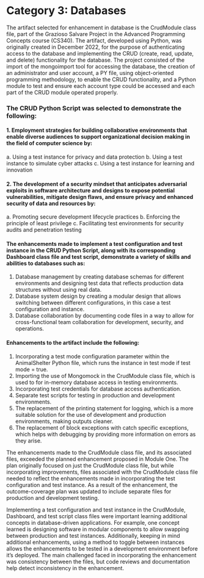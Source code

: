 Category 3: Databases
========================

The artifact selected for enhancement in database is the CrudModule class file, part of the Grazioso Salvare Project in the Advanced Programming Concepts course (CS340). The artifact, developed using Python, was originally created in December 2022, for the purpose of authenticating access to the database and implementing the CRUD (create, read, update, and delete) functionality for the database. The project consisted of the import of the mongoimport tool for accessing the database, the creation of an administrator and user account, a PY file, using object-oriented programming methodology, to enable the CRUD functionality, and a Python module to test and ensure each account type could be accessed and each part of the CRUD module operated properly. 


### The CRUD Python Script was selected to demonstrate the following: 
#### 1.	Employment strategies for building collaborative environments that enable diverse audiences to support organizational decision making in the field of computer science by:
a.	Using a test instance for privacy and data protection
b.	Using a test instance to simulate cyber attacks
c.	Using a test instance for learning and innovation

#### 2.	The development of a security mindset that anticipates adversarial exploits in software architecture and designs to expose potential vulnerabilities, mitigate design flaws, and ensure privacy and enhanced security of data and resources by:
a.	Promoting secure development lifecycle practices
b.	Enforcing the principle of least privilege
c.	Facilitating test environments for security audits and penetration testing

#### The enhancements made to implement a test configuration and test instance in the CRUD Python Script, along with its corresponding Dashboard class file and test script, demonstrate a variety of skills and abilities to databases such as:
1.	Database management by creating database schemas for different environments and designing test data that reflects production data structures without using real data.
2.	Database system design by creating a modular design that allows switching between different configurations, in this case a test configuration and instance.
3.	Database collaboration by documenting code files in a way to allow for cross-functional team collaboration for development, security, and operations.
   
#### Enhancements to the artifact include the following: 
1.	Incorporating a test mode configuration parameter within the AnimalShelter Python file, which runs the instance in test mode if test mode = true.
2.	Importing the use of Mongomock in the CrudModule class file, which is used to for in-memory database access in testing environments.
3.	 Incorporating test credentials for database access authentication.
4.	Separate test scripts for testing in production and development environments.
5.	The replacement of the printing statement for logging, which is a more suitable solution for the use of development and production environments, making outputs cleaner.
6.	The replacement of block exceptions with catch specific exceptions, which helps with debugging by providing more information on errors as they arise.

The enhancements made to the CrudModule class file, and its associated files, exceeded the planned enhancement proposed in Module One. The plan originally focused on just the CrudModule class file, but while incorporating improvements, files associated with the CrudModule class file needed to reflect the enhancements made in incorporating the test configuration and test instance. As a result of the enhancement, the outcome-coverage plan was updated to include separate files for production and development testing.  

Implementing a test configuration and test instance in the CrudModule, Dashboard, and test script class files were important learning additional concepts in database-driven applications. For example, one concept learned is designing software in modular components to allow swapping between production and test instances. Additionally, keeping in mind additional enhancements, using a method to toggle between instances allows the enhancements to be tested in a development environment before it’s deployed. The main challenged faced in incorporating the enhancement was consistency between the files, but code reviews and documentation help detect inconsistency in the enhancement. 

